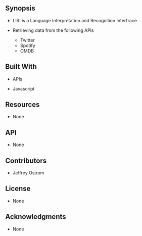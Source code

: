 Synopsis
-------------------------------------------------------------------------------------

- LIRI is a Language Interpretation and Recognition Interfrace

- Retrieving data from the following APIs 
	- Twitter
	- Spotify
	- OMDB

Built With
-------------------------------------------------------------------------------------

- APIs

- Javascript


Resources
-------------------------------------------------------------------------------------

- None

API
-------------------------------------------------------------------------------------

- None 

Contributors
-------------------------------------------------------------------------------------

- Jeffrey Ostrom

License
-------------------------------------------------------------------------------------

- None

Acknowledgments
-------------------------------------------------------------------------------------
- None





